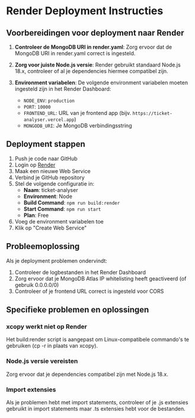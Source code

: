 # Render Deployment Instructies

## Voorbereidingen voor deployment naar Render

1. **Controleer de MongoDB URI in render.yaml**:
   Zorg ervoor dat de MongoDB URI in render.yaml correct is ingesteld.

2. **Zorg voor juiste Node.js versie**:
   Render gebruikt standaard Node.js 18.x, controleer of al je dependencies hiermee compatibel zijn.

3. **Environment variabelen**:
   De volgende environment variabelen moeten ingesteld zijn in het Render Dashboard:
   - `NODE_ENV`: `production`
   - `PORT`: `10000`
   - `FRONTEND_URL`: URL van je frontend app (bijv. `https://ticket-analyser.vercel.app`)
   - `MONGODB_URI`: Je MongoDB verbindingsstring

## Deployment stappen

1. Push je code naar GitHub
2. Login op [Render](https://render.com)
3. Maak een nieuwe Web Service
4. Verbind je GitHub repository
5. Stel de volgende configuratie in:
   - **Naam**: ticket-analyser
   - **Environment**: Node
   - **Build Command**: `npm run build:render`
   - **Start Command**: `npm run start`
   - **Plan**: Free
6. Voeg de environment variabelen toe
7. Klik op "Create Web Service"

## Probleemoplossing

Als je deployment problemen ondervindt:

1. Controleer de logbestanden in het Render Dashboard
2. Zorg ervoor dat je MongoDB Atlas IP whitelisting heeft geactiveerd (of gebruik 0.0.0.0/0)
3. Controleer of je frontend URL correct is ingesteld voor CORS

## Specifieke problemen en oplossingen

### xcopy werkt niet op Render
Het build:render script is aangepast om Linux-compatibele commando's te gebruiken (cp -r in plaats van xcopy).

### Node.js versie vereisten
Zorg ervoor dat je dependencies compatibel zijn met Node.js 18.x.

### Import extensies
Als je problemen hebt met import statements, controleer of je .js extensies gebruikt in import statements maar .ts extensies hebt voor de bestanden. 